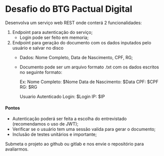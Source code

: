 # Desafio do BTG Pactual Digital 
Desenvolva um serviço web REST onde conterá 2 funcionalidades:

 1. Endpoint para autenticação do serviço;
	- Login pode ser feito em memoria; 
 2. Endpoint para geração do documento com os dados inputados pelo usuário e salvar no disco
	 - Dados: Nome Completo, Data de Nascimento, CPF, RG;
	 - Documento pode ser um arquivo formato .txt com os dados escritos no seguinte formato:

		Ex:
		Nome Completo: $Nome
		Data de Nascimento: $Data
		CPF: $CPF
		RG: $RG

		Usuario Autenticado
		Login: $Login
		IP: $IP

#### Pontos

 - Autenticação poderá ser feita a escolha do entrevistado (recomendamos
   o uso de JWT);
 - Verificar se o usuário tem uma sessão valida para gerar o documento;
 - Inclusão de testes unitários e importante;

Submeta o projeto ao github ou gitlab e nos envie o repositório para avaliarmos.
